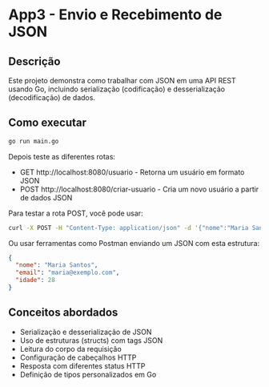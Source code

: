 # App3 - Envio e Recebimento de JSON

## Descrição
Este projeto demonstra como trabalhar com JSON em uma API REST usando Go, incluindo serialização (codificação) e desserialização (decodificação) de dados.

## Como executar
```bash
go run main.go
```

Depois teste as diferentes rotas:
- GET http://localhost:8080/usuario - Retorna um usuário em formato JSON
- POST http://localhost:8080/criar-usuario - Cria um novo usuário a partir de dados JSON

Para testar a rota POST, você pode usar:
```bash
curl -X POST -H "Content-Type: application/json" -d '{"nome":"Maria Santos","email":"maria@exemplo.com","idade":28}' http://localhost:8080/criar-usuario
```

Ou usar ferramentas como Postman enviando um JSON com esta estrutura:
```json
{
  "nome": "Maria Santos",
  "email": "maria@exemplo.com",
  "idade": 28
}
```

## Conceitos abordados
- Serialização e desserialização de JSON
- Uso de estruturas (structs) com tags JSON
- Leitura do corpo da requisição
- Configuração de cabeçalhos HTTP
- Resposta com diferentes status HTTP
- Definição de tipos personalizados em Go 